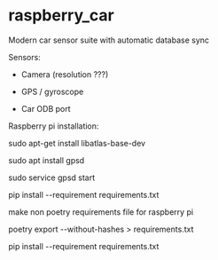 # raspberry_car

Modern car sensor suite with automatic database sync

Sensors:

  - Camera (resolution ???)

  - GPS / gyroscope

  - Car ODB port



Raspberry pi installation:

sudo apt-get install libatlas-base-dev

sudo apt install gpsd

sudo service gpsd start

pip install --requirement requirements.txt



make non poetry requirements file for raspberry pi

  poetry export --without-hashes > requirements.txt

  pip install --requirement requirements.txt
